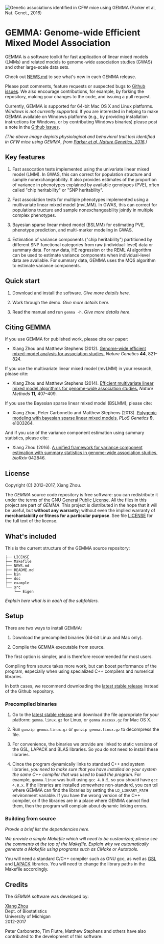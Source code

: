 ![Genetic associations identified in CFW mice using GEMMA (Parker et al,
Nat. Genet., 2016)](cfw.gif)

# GEMMA: Genome-wide Efficient Mixed Model Association

GEMMA is a software toolkit for fast application of linear mixed
models (LMMs) and related models to genome-wide association studies
(GWAS) and other large-scale data sets.

Check out [NEWS.md](NEWS.md) to see what's new in each GEMMA release.

Please post comments, feature requests or suspected bugs to
[Github issues](https://github.com/xiangzhou/GEMMA/issues). We also
encourage contributions, for example, by forking the repository,
making your changes to the code, and issuing a pull request.

Currently, GEMMA is supported for 64-bit Mac OS X and Linux
platforms. *Windows is not currently supported.* If you are interested
in helping to make GEMMA available on Windows platforms (e.g., by
providing installation instructions for Windows, or by contributing
Windows binaries) please post a note in the
[Github issues](https://github.com/xiangzhou/GEMMA/issues).

*(The above image depicts physiological and behavioral trait
loci identified in CFW mice using GEMMA, from [Parker et al, Nature
Genetics, 2016](https://doi.org/10.1038/ng.3609).)*

## Key features

1. Fast assocation tests implemented using the univariate linear mixed
model (LMM). In GWAS, this can correct for population structure and
sample nonexchangeability. It also provides estimates of the
proportion of variance in phenotypes explained by available genotypes
(PVE), often called "chip heritability" or "SNP heritability".

2. Fast association tests for multiple phenotypes implemented using a
multivariate linear mixed model (mvLMM). In GWAS, this can correct for
populations tructure and sample nonexchangeability jointly in multiple
complex phenotypes.

3. Bayesian sparse linear mixed model (BSLMM) for estimating PVE,
phenotype prediction, and multi-marker modeling in GWAS.

4. Estimation of variance components ("chip heritability") partitioned
by different SNP functional categories from raw (individual-level)
data or summary data. For raw data, HE regression or the REML AI
algorithm can be used to estimate variance components when
individual-level data are available. For summary data, GEMMA uses the
MQS algorithm to estimate variance components.

## Quick start

1. Download and install the software. *Give more details here.*

2. Work through the demo. *Give more details here.*

3. Read the manual and run `gemma -h`. *Give more details here.*

## Citing GEMMA

If you use GEMMA for published work, please cite our paper:

+ Xiang Zhou and Matthew Stephens (2012). [Genome-wide efficient
mixed-model analysis for association studies.](http://doi.org/10.1038/ng.2310) 
*Nature Genetics* **44**, 821–824.

If you use the multivariate linear mixed model (mvLMM) in your
research, please cite:

+ Xiang Zhou and Matthew Stephens (2014). [Efficient multivariate linear
mixed model algorithms for genome-wide association
studies.](http://doi.org/10.1038/nmeth.2848)
*Nature Methods* **11**, 407–409.

If you use the Bayesian sparse linear mixed model (BSLMM), please cite:

+ Xiang Zhou, Peter Carbonetto and Matthew Stephens (2013). [Polygenic
modeling with bayesian sparse linear mixed
models.](http://doi.org/10.1371/journal.pgen.1003264) *PLoS Genetics*
**9**, e1003264. 

And if you use of the variance component estimation using summary
statistics, please cite:

+ Xiang Zhou (2016). [A unified framework for variance component
estimation with summary statistics in genome-wide association
studies.](https://doi.org/10.1101/042846) *bioRxiv* 042846.

## License

Copyright (C) 2012–2017, Xiang Zhou.

The *GEMMA* source code repository is free software: you can
redistribute it under the terms of the
[GNU General Public License](http://www.gnu.org/licenses/gpl.html). All
the files in this project are part of *GEMMA*. This project is
distributed in the hope that it will be useful, but **without any
warranty**; without even the implied warranty of **merchantability or
fitness for a particular purpose**. See file [LICENSE](LICENSE) for
the full text of the license.

## What's included

This is the current structure of the GEMMA source repository:

```
├── LICENSE
├── Makefile
├── NEWS.md
├── README.md
├── bin
├── doc
├── example
└── src
    └── Eigen
```

*Explain here what is in each of the subfolders.*

## Setup 

There are two ways to install GEMMA:

1. Download the precompiled binaries (64-bit Linux and Mac only).

2. Compile the GEMMA executable from source.

The first option is simpler, and is therefore recommended for
most users.

Compiling from source takes more work, but can boost performance of
the program, especially when using specialized C++ compilers and
numerical libraries.

In both cases, we recommend downloading the
[latest stable release][latest_release] instead of the Github repository.

### Precompiled binaries

1. Go to the [latest stable release](latest_release) and download the
file appropriate for your platform: `gemma.linux.gz` for Linux, or
`gemma.macosx.gz` for Mac OS X.

2. Run `gunzip gemma.linux.gz` or `gunzip gemma.linux.gz` to
decompress the file.

3. For convenience, the binaries we provide are linked to static
versions of the GSL, LAPACK and BLAS libraries. So you do not need to
install these libraries.

4. Cince the program dynamically links to standard C++ and system
libraries, *you need to make sure that you have installed on your
system the same C++ compiler that was used to build the program.* For
example, `gemma.linux` was built using `gcc 4.8.5`, so you should have
`gcc 4.8.x`. If the libraries are installed somewhere non-standard,
you can tell where GEMMA can find the libraries by setting the
`LD_LIBRARY_PATH` environment variable. If you have the wrong version
of the C++ compiler, or if the libraries are in a place where GEMMA
cannot find them, then the program will complain about dynamic linking
errors.

### Building from source

*Provde a brief list the dependencies here.*

*We provide a simple Makefile which will need to be customized; please
see the comments at the top of the Makefile. Explain why we
automatically generate a Makefile using programs such as CMake or
Autotools.*

You will need a standard C/C++ compiler such as GNU gcc, as well as
[GSL](http://www.gnu.org/s/gsl) and
[LAPACK](http://www.netlib.org/lapack) libraries. You will need to
change the library paths in the Makefile accordingly.

## Credits

The *GEMMA* software was developed by:

[Xiang Zhou](http://www.xzlab.org)<br>
Dept. of Biostatistics<br>
University of Michigan<br>
2012-2017

Peter Carbonetto, Tim Flutre, Matthew Stephens and others have also
contributed to the development of this software.

[latest_release]: https://github.com/xiangzhou/GEMMA/releases/tag/v0.96 "Most recent stable release"
